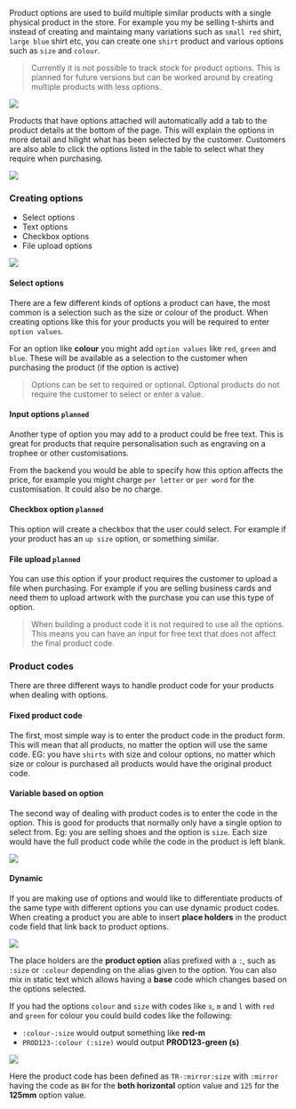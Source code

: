 Product options are used to build multiple similar products with a single physical product in the store. For example you my be selling t-shirts and instead of creating and maintaing many variations such as `small red` shirt, `large blue` shirt etc, you can create one `shirt` product and various options such as `size` and `colour`.

> Currently it is not possible to track stock for product options. This is planned for future versions but can be worked around by creating multiple products with less options.

[![](http://assets.infinitas-cms.org/docs/Plugins/Shop/products/product-options.png)](http://assets.infinitas-cms.org/docs/Plugins/Shop/products/product-options.png)

Products that have options attached will automatically add a tab to the product details at the bottom of the page. This will explain the options in more detail and hilight what has been selected by the customer. Customers are also able to click the options listed in the table to select what they require when purchasing.

[![](http://assets.infinitas-cms.org/docs/Plugins/Shop/products/product-option-details.png)](http://assets.infinitas-cms.org/docs/Plugins/Shop/products/product-option-details.png)

### Creating options

- Select options
- Text options
- Checkbox options
- File upload options

[![](http://assets.infinitas-cms.org/docs/Plugins/Shop/products/product-options-admin.png)](http://assets.infinitas-cms.org/docs/Plugins/Shop/products/product-options-admin.png)

#### Select options

There are a few different kinds of options a product can have, the most common is a selection such as the size or colour of the product. When creating options like this for your products you will be required to enter `option values`.

For an option like **colour** you might add `option values` like `red`, `green` and `blue`. These will be available as a selection to the customer when purchasing the product (if the option is active)

> Options can be set to required or optional. Optional products do not require the customer to select or enter a value.

#### Input options `planned`

Another type of option you may add to a product could be free text. This is great for products that require personalisation such as engraving on a trophee or other customisations.

From the backend you would be able to specify how this option affects the price, for example you might charge `per letter` or `per word` for the customisation. It could also be no charge.


#### Checkbox option `planned`

This option will create a checkbox that the user could select. For example if your product has an `up size` option, or something similar.


#### File upload `planned`

You can use this option if your product requires the customer to upload a file when purchasing. For example if you are selling business cards and need them to upload artwork with the purchase you can use this type of option.

> When building a product code it is not required to use all the options. This means you can have an input for free text that does not affect the final product code.

### Product codes

There are three different ways to handle product code for your products when dealing with options.

#### Fixed product code

The first, most simple way is to enter the product code in the product form. This will mean that all products, no matter the option will use the same code. EG: you have `shirts` with size and colour options, no matter which size or colour is purchased all products would have the original product code.

#### Variable based on option

The second way of dealing with product codes is to enter the code in the option. This is good for products that normally only have a single option to select from. Eg: you are selling shoes and the option is `size`. Each size would have the full product code while the code in the product is left blank.

[![](http://assets.infinitas-cms.org/docs/Plugins/Shop/products/product-code-option-admin.png)](http://assets.infinitas-cms.org/docs/Plugins/Shop/products/product-code-option-admin.png)

#### Dynamic

If you are making use of options and would like to differentiate products of the same type with different options you can use dynamic product codes. When creating a product you are able to insert **place holders** in the product code field that link back to product options.

[![](http://assets.infinitas-cms.org/docs/Plugins/Shop/products/product-code-admin.png)](http://assets.infinitas-cms.org/docs/Plugins/Shop/products/product-code-admin.png)

The place holders are the __product option__ alias prefixed with a `:`, such as `:size` or `:colour` depending on the alias given to the option. You can also mix in static text which allows having a **base** code which changes based on the options selected.

If you had the options `colour` and `size` with codes like `s`, `m` and `l` with `red` and `green` for colour you could build codes like the following:

- `:colour-:size` would output something like **red-m**
- `PROD123-:colour (:size)` would output **PROD123-green (s)**

[![](http://assets.infinitas-cms.org/docs/Plugins/Shop/products/product-code-calculated.png)](http://assets.infinitas-cms.org/docs/Plugins/Shop/products/product-code-calculated.png)

Here the product code has been defined as `TR-:mirror:size` with `:mirror` having the code as `BH` for the **both horizontal** option value and `125` for the **125mm** option value.